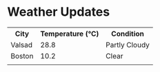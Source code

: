 # Weather Updates

<!-- WEATHER-UPDATE-START -->
<table><tr><th>City</th><th>Temperature (°C)</th><th>Condition</th></tr><tr><td>Valsad</td><td>28.8</td><td>Partly Cloudy</td></tr><tr><td>Boston</td><td>10.2</td><td>Clear</td></tr><tr><td></td><td></td><td></td></tr></table>
<!-- WEATHER-UPDATE-END -->

